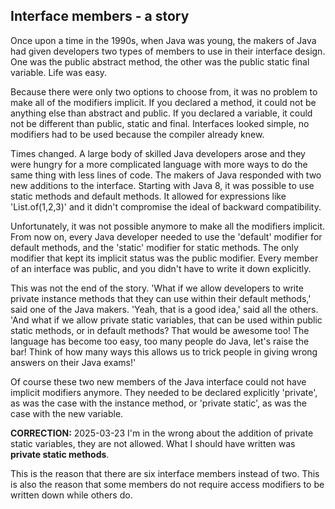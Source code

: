 ## Interface members - a story

Once upon a time in the 1990s, when Java was young, the makers of Java had given developers two types of members to use in their interface design. One was the public abstract method, the other was the public static final variable. Life was easy.

Because there were only two options to choose from, it was no problem to make all of the modifiers implicit. If you declared a method, it could not be anything else than abstract and public. If you declared a variable, it could not be different than public, static and final. Interfaces looked simple, no modifiers had to be used because the compiler already knew.

Times changed. A large body of skilled Java developers arose and they were hungry for a more complicated language with more ways to do the same thing with less lines of code. The makers of Java responded with two new additions to the interface. Starting with Java 8, it was possible to use static methods and default methods. It allowed for expressions like 'List.of(1,2,3)' and it didn't compromise the ideal of backward compatibility.

Unfortunately, it was not possible anymore to make all the modifiers implicit. From now on, every Java developer needed to use the 'default' modifier for default methods, and the 'static' modifier for static methods. The only modifier that kept its implicit status was the public modifier. Every member of an interface was public, and you didn't have to write it down explicitly.

This was not the end of the story. 'What if we allow developers to write private instance methods that they can use within their default methods,' said one of the Java makers. 'Yeah, that is a good idea,' said all the others. 'And what if we allow private static variables, that can be used within public static methods, or in default methods? That would be awesome too! The language has become too easy, too many people do Java, let's raise the bar! Think of how many ways this allows us to trick people in giving wrong answers on their Java exams!'

Of course these two new members of the Java interface could not have implicit modifiers anymore. They needed to be declared explicitly 'private', as was the case with the instance method, or 'private static', as was the case with the new variable. 

**CORRECTION:** 2025-03-23 I'm in the wrong about the addition of private static variables, they are not allowed. What I should have written was **private static methods**.

This is the reason that there are six interface members instead of two. This is also the reason that some members do not require access modifiers to be written down while others do.

